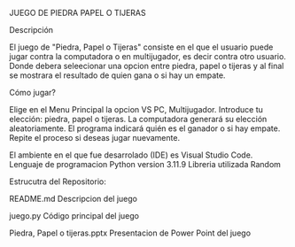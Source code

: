 JUEGO DE PIEDRA PAPEL O TIJERAS

Descripción

El juego de "Piedra, Papel o Tijeras" consiste en el que el usuario puede jugar contra la computadora o en multijugador, es decir contra otro usuario. Donde debera seleecionar una opcion entre piedra, papel o tijeras y al final se mostrara el resultado de quien gana o si hay un empate.

Cómo jugar?

Elige en el Menu Principal la opcion VS PC, Multijugador.
Introduce tu elección: piedra, papel o tijeras.
La computadora generará su elección aleatoriamente.
El programa indicará quién es el ganador o si hay empate.
Repite el proceso si deseas jugar nuevamente.

El ambiente en el que fue desarrolado (IDE) es Visual Studio Code.
Lenguaje de programacion Python version 3.11.9
Libreria utilizada Random

Estrucutra del Repositorio:


README.md         Descripcion del juego




juego.py        Código principal del juego


Piedra, Papel o tijeras.pptx     Presentacion de Power Point del juego 
